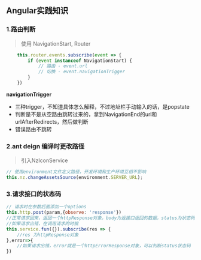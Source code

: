 ## Angular实践知识

### 1.路由判断

> 使用 NavigationStart, Router

```js
	this.router.events.subscribe(event => {
		if (event instanceof NavigationStart) {
			// 路由 - event.url
			// 切换 - event.navigationTrigger
		}
	})
```

**navigationTrigger**
 - 三种trigger，不知道具体怎么解释，不过地址栏手动输入的话，是popstate
 - 判断是不是从空路由跳转过来的，拿到NavigationEnd的url和urlAfterRedirects，然后做判断
 - 错误路由不跳转

### 2.ant deign 编译时更改路径

 > 引入NzIconService

```js
// 使用environment文件定义路径，开发环境和生产环境互相不影响
this.nz.changeAssetsSource(environment.SERVER_URL);
```

### 3.请求接口的状态码

```js
// 请求时在参数后面添加一个options
this.http.post(param,{observe: 'response'})
//正常请求回来，返回一个httpResponse对象，body为返接口返回的数据，status为状态码，一般都是200
//如果请求出错，在调用请求的时候
this.service.fun({}).subscribe(res => {
	//res 为httpResponse对象
},error=>{
	//如果请求出错，error就是一个httpErrorResponse对象，可以判断status状态码
})
```
